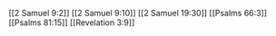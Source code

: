 [[2 Samuel 9:2]]
[[2 Samuel 9:10]]
[[2 Samuel 19:30]]
[[Psalms 66:3]]
[[Psalms 81:15]]
[[Revelation 3:9]]
